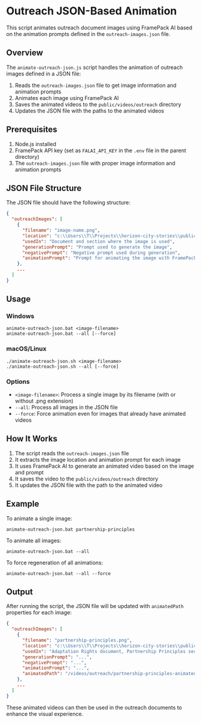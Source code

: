 # Outreach JSON-Based Animation

This script animates outreach document images using FramePack AI based on the animation prompts defined in the `outreach-images.json` file.

## Overview

The `animate-outreach-json.js` script handles the animation of outreach images defined in a JSON file:

1. Reads the `outreach-images.json` file to get image information and animation prompts
2. Animates each image using FramePack AI
3. Saves the animated videos to the `public/videos/outreach` directory
4. Updates the JSON file with the paths to the animated videos

## Prerequisites

1. Node.js installed
2. FramePack API key (set as `FALAI_API_KEY` in the `.env` file in the parent directory)
3. The `outreach-images.json` file with proper image information and animation prompts

## JSON File Structure

The JSON file should have the following structure:

```json
{
  "outreachImages": [
    {
      "filename": "image-name.png",
      "location": "c:\\Users\\T\\Projects\\horizon-city-stories\\public\\images\\outreach\\image-name.png",
      "usedIn": "Document and section where the image is used",
      "generationPrompt": "Prompt used to generate the image",
      "negativePrompt": "Negative prompt used during generation",
      "animationPrompt": "Prompt for animating the image with FramePack"
    },
    ...
  ]
}
```

## Usage

### Windows

```
animate-outreach-json.bat <image-filename>
animate-outreach-json.bat --all [--force]
```

### macOS/Linux

```
./animate-outreach-json.sh <image-filename>
./animate-outreach-json.sh --all [--force]
```

### Options

- `<image-filename>`: Process a single image by its filename (with or without .png extension)
- `--all`: Process all images in the JSON file
- `--force`: Force animation even for images that already have animated videos

## How It Works

1. The script reads the `outreach-images.json` file
2. It extracts the image location and animation prompt for each image
3. It uses FramePack AI to generate an animated video based on the image and prompt
4. It saves the video to the `public/videos/outreach` directory
5. It updates the JSON file with the path to the animated video

## Example

To animate a single image:

```
animate-outreach-json.bat partnership-principles
```

To animate all images:

```
animate-outreach-json.bat --all
```

To force regeneration of all animations:

```
animate-outreach-json.bat --all --force
```

## Output

After running the script, the JSON file will be updated with `animatedPath` properties for each image:

```json
{
  "outreachImages": [
    {
      "filename": "partnership-principles.png",
      "location": "c:\\Users\\T\\Projects\\horizon-city-stories\\public\\images\\outreach\\partnership-principles.png",
      "usedIn": "Adaptation Rights document, Partnership Principles section",
      "generationPrompt": "...",
      "negativePrompt": "...",
      "animationPrompt": "...",
      "animatedPath": "/videos/outreach/partnership-principles-animated.mp4"
    },
    ...
  ]
}
```

These animated videos can then be used in the outreach documents to enhance the visual experience.
